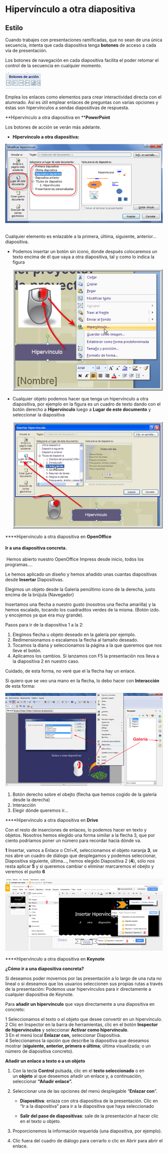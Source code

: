 # Hipervínculo a otra diapositiva

## **Estilo**

Cuando trabajes con presentaciones ramificadas, que no sean de una única secuencia, intenta que cada diapositiva tenga **botones** de acceso a cada vía de presentación.

Los botones de navegación en cada diapositiva facilita el poder retomar el control de la secuencia en cualquier momento.   
  

![](img/botonesnavegacion.1.png) 


Emplea los enlaces como elementos para crear interactividad directa con el alumnado. Así es útil emplear enlaces de preguntas con varias opciones y éstas son hipervínculos a sendas diapositivas de respuesta.

**Hipervínculo a otra diapositiva en ****PowerPoint**

Los botones de acción se verán más adelante.

*   **Hipervínculo a otra diapositiva:**
    


![Lugar de este documento enlace](img/lugarde_estedocumentoppt.png "Hipervínculo a diapositiva siguiente") 






Cualquier elemento es enlazable a la primera, última, siguiente, anterior…diapositiva.

*   Podemos insertar un botón sin icono, donde después colocaremos un texto encima de él que vaya a otra diapositiva, tal y como lo indica la figura
    

    ![Insertar hipervínculo](img/m3431.png "Insertar hipervínculo")

    





*   Cualquier objeto podemos hacer que tenga un hipervínculo a otra diapositiva, por ejemplo en la figura es un cuadro de texto dando con el botón derecho a **Hipervínculo** luego a **Lugar de este documento** y seleccionar la diapositiva
    

    ![Insertar hipervínculo](img/m3432.png "Insertar hipervínculo")

    





****Hipervínculo a otra diapositiva en **OpenOffice**

#### Ir a una diapositiva concreta.   





 Hemos abierto nuestro OpenOffice Impress desde inicio, todos los programas....

Le hemos aplicado un diseño y hemos añadido unas cuantas diapositivas desde **Insertar** Diapositivas.

Elegimos un objeto desde la Galería penúltimo icono de la derecha, justo encima de la brújula (Navegador)

Insertamos una flecha a nuestro gusto (nosotros una flecha amarilla) y la hemos escalado, tocando los cuadraditos verdes de la misma. (Botón izdo. y encojemos ya que era muy grande).

Pasos para ir de la diapositiva 1 a la 2:

1.  Elegimos flecha u objeto deseado en la galería por ejemplo.
2.  Redimensionamos o escalamos la flecha al tamaño deseado.
3.  Tocamos la diana y seleccionamos la página a la que queremos que nos lleve el botón.
4.  Aplicamos los cambios. Si lanzamos con F5 la presentación nos lleva a la diapositiva 2 en nuestro caso.

Cuidado, de esta forma, no veré que el la flecha hay un enlace.





Si quiero que se veo una mano en la flecha, lo debo hacer con **Interacción** de esta forma:


![Interacción](img/interaccionOpenOffice.png "Interacción")






1.  Botón derecho sobre el obejto (flecha que hemos cogido de la galería desde la derecha)
2.  Interacción
3.  Elegir dónde queremos ir...

****Hipervínculo a otra diapositiva en **Drive**

Con el resto de inserciones de enlaces, lo podemos hacer en texto y objetos. Nosotros hemos elegido una forma similar a la flecha 3, que por ciento podríamos poner un número para recordar hacia dónde va.

**1** Insertar, vamos a Enlace o Ctrl+K, seleccionamos el objeto naranja **3**, se nos abre un cuadro de diálogo que desplegamos y podemos seleccionar, Diapositiva siguiente, última..., hemos elegido Diapositiva 2 (**4**), sólo nos resta aplicar **5** y si queremos cambiar o eliminar marcaremos el obejto y veremos el punto **6**


![Enlazar a otra diapositiva en google Drive](img/enlaceotradiapodrive.png "Enlazar a otra diapositiva en google Drive")


****Hipervínculo a otra diapositiva en **Keynote**

**¿Cómo ir a una diapositiva concreta?**

  
Si deseamos poder movernos por las presentación a lo largo de una ruta no lineal o si deseamos que los usuarios seleccionen sus propias rutas a través de la presentación: Podemos usar hipervínculos para ir directamente a cualquier diapositiva de Keynote. 

Para **añadir un hipervínculo** que vaya directamente a una diapositiva en concreto:

  
1 Seleccionamos el texto o el objeto que desee convertir en un hipervínculo.  
2 Clic en Inspector en la barra de herramientas, clic en el botón **Inspector de hipervínculos** y seleccionar **Activar como hipervínculo**.  
3 En el menú local **Enlazar con,** seleccionar Diapositiva.  
4 Seleccionamos la opción que describe la diapositiva que deseamos mostrar (**siguiente, anterior, primera o última**; última visualizada; o un número de diapositiva concreto).

**Añadir un enlace a texto o a un objeto**

1.  Con la tecla **Control** pulsada, clic en el **texto seleccionado** o en un **objeto** al que deseemos añadir un enlace y, a continuación, seleccionar **“Añadir enlace”.**
    
2.  Seleccionar una de las opciones del menú desplegable “**Enlazar con**”.
    
    *   **Diapositiva**: enlaza con otra diapositiva de la presentación. Clic en “Ir a la diapositiva” para ir a la diapositiva que haya seleccionado
        
    *   **Salir del pase de diapositivas**: sale de la presentación al hacer clic en el texto u objeto.
        
3.  Proporcionemos la información requerida (una diapositiva, por ejemplo).
    
4.  Clic fuera del cuadro de diálogo para cerrarlo o clic en Abrir para abrir el enlace.
    

